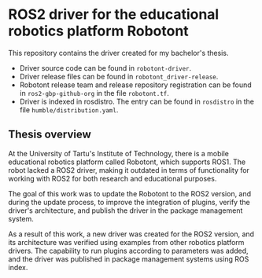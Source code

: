 # ROS2 driver for the educational robotics platform Robotont

This repository contains the driver created for my bachelor's thesis. 
- Driver source code can be found in `robotont-driver`.
- Driver release files can be found in `robotont_driver-release`.
- Robotont release team and release repository registration can be found in `ros2-gbp-github-org` in the file `robotont.tf`.
- Driver is indexed in rosdistro. The entry can be found in `rosdistro` in the file `humble/distribution.yaml`.

## Thesis overview

At the University of Tartu's Institute of Technology, there is a mobile educational robotics platform called Robotont, which supports ROS1. The robot lacked a ROS2 driver, making it outdated in terms of functionality for working with ROS2 for both research and educational purposes.

The goal of this work was to update the Robotont to the ROS2 version, and during the update process, to improve the integration of plugins, verify the driver's architecture, and publish the driver in the package management system.

As a result of this work, a new driver was created for the ROS2 version, and its architecture was verified using examples from other robotics platform drivers. The capability to run plugins according to parameters was added, and the driver was published in package management systems using ROS index.
